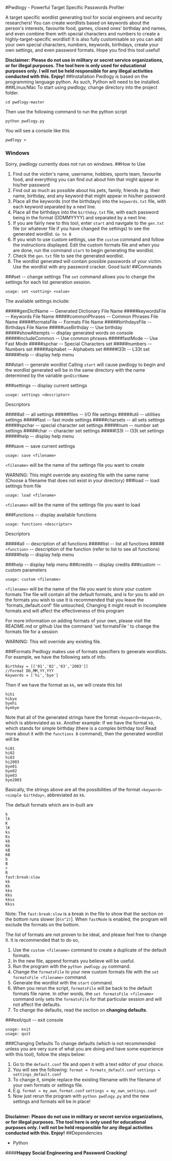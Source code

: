 #Pwdlogy - Powerful Target Specific Passwords Profiler

A target specific wordlist generating tool for social engineers and security researchers! You can create wordlists based on keywords about the person's interests, favourite food, games, closed ones' birthday and names, and even combine them with special characters and numbers to create a highly-target-specific wordlist! It is also fully customisable so you can add your own special characters, numbers, keywords, birthdays, create your own settings, and even password formats. Hope you find this tool useful!

**Disclaimer:**
**Please do not use in military or secret service organizations, or for illegal purposes. The tool here is only used for educational purposes only. I will not be held responsible for any illegal activities conducted with this. Enjoy!** 
##Installation
Pwdlogy is based on the programming language python. As such, Python will need to be installed. 
###Linux/Mac
To start using pwdlogy, change directory into the project folder.

    cd pwdlogy-master

Then use the following command to run the python script

 

    python pwdlogy.py

You will see a console like this

    pwdlogy > 

### Windows
Sorry, pwdlogy currently does not run on windows.
##How to Use

 1. Find out the victim's name, username, hobbies, sports team, favourite food, and everything you can find out about him that might appear in his/her password
 2. Find out as much as possible about his pets, family, friends (e.g. their name, birthday, and any keyword that might appear in his/her password
 3. Place all the keywords (not the birthdays) into the `keywords.txt` file, with each keyword separated by a next line.
 4. Place all the birthdays into the `birthday.txt` file, with each password being in the format (DDMMYYYY) and separated by a next line.
 5. If you are fairly new to this tool, enter `start` and navigate to the `gen.txt` file (or whatever file if you have changed the settings) to see the generated wordlist. `Go to 8`
 6. If you wish to use custom settings, use the `custom` command and follow the instructions displayed. Edit the custom formats file and when you are done, run the command `start` to begin generating the wordlist.
 7. Check the `gen.txt` file to see the generated wordlist.
 8. The wordlist generated will contain possible passwords of your victim. Use the wordlist with any password cracker. Good luck!
##Commands

###set             -- change settings
The `set` command allows you to change the settings for each list generation session. 

    usage: set <setting> <value>

The available settings include:

#####genDictName         -- Generated Dictionary File Name
#####keywordsFile        -- Keywords File Name
#####commonPhrases       -- Common Phrases File Name
#####formatsFile         -- Formats File Name
#####birthdaysFile        -- Birthdays File Name
#####useBirthday         -- Use birthday
#####showAttempts        -- display generated words on console
#####includeCommon       -- Use common phrases
#####fastMode            -- Use Fast Mode
#####spchar              -- Special Characters set
#####numbers             -- Numbers set
#####alphabet            -- Alphabets set
#####l33t                -- L33t set
#####help                -- display help menu

###start           -- generate wordlist
Calling `start` will cause pwdlogy to begin and the wordlist generated will be in the same directory with the name determined by the variable `genDictName`

###settings        -- display current settings

    usage: settings <descriptor>

Descriptors

#####all             -- all settings
#####files           -- I/O file settings
#####util            -- utilities settings
#####fast            -- fast mode settings
#####charsets        -- all sets settings
#####spchar          -- special character set settings
#####num             -- number set settings
#####char            -- character set settings
#####l33t            -- l33t set settings
#####help            -- display help menu

###save            -- save current settings

    usage: save <filename>

`<filename>`  will be the name of the settings file you want to create

WARNING: This might override any existing file with the same name
(Choose a filename that does not exist in your directory)
###load            -- load settings from file

    usage: load <filename>

`<filename>` will be the name of the settings file you want to load


###functions       -- display available functions

    usage: functions <descriptor>

Descriptors

#####all                         -- description of all functions
#####list            -- list all functions
#####`<function>`      -- description of the function (refer to list to see all functions)
#####help            -- display help menu

###help            -- display help menu
###credits         -- display credits
###custom          -- custom parameters

    usage: custom <filename>

`<filename>` will be the name of the file you want to store your custom formats
The file will contain all the default formats, and is for you to add on the formats you wish to use
It is recommended that you leave the 'formats_default.conf' file untouched,
Changing it might result in incomplete formats and will affect the effectiveness of this program

For more information on adding formats of your own, please visit the README.md or github
Use the command 'set formatsFile <filename>' to change the formats file for a session

WARNING: This will override any existing file.

###Formats
Pwdlogy makes use of formats specifiers to generate wordlists. For example, we have the following sets of info.

    Birthday = [['01','02','03','2003']] 
    //Format DD,MM,YY,YYY
    Keywords = ['hi','bye']

Then if we have the format as `kk`, we will create this list

    hihi
    hibye
    byehi
    byebye
Note that all of the generated strings have the format
 `<keyword><keyword>`, which is abbreviated as `kk`.
 Another example: If we have the format `kb`, which stands for simple birthday (there is a complex birthday too! Read more about it with the `functions B` command), then the generated wordlist will be
 

    hi01
    hi02
    hi03
    hi2003
    bye01
    bye02
    bye03
    bye2003
Basically, the strings above are all the possibilities of the format `<keyword><simple birthday>`, abbreviated as `kb`.

The default formats which are in-built are

    k
    lk
    K
    lK
    ks
    Ks
    kb
    Kb
    kB 
    KB
    b
    B
    r
    R
    fast:break:slow
    kk
    Kk
    kks
    Kks
    kkss
    Kkss

Note: The `fast:break:slow` is a break in the file to show that the section on the bottom runs slower [`O(n^2)`]. When `fastMode` is enabled, the program will exclude the formats on the bottom.

The list of formats are not proven to be ideal, and please feel free to change it. It is recommended that to do so,

 1. Use the `custom <filename>` command to create a duplicate of the default formats.
 2. In the new file, append formats you believe will be useful.
 3. Run the program with the `python pwdlogy.py` command.
 4. Change the `formatsFile` to your new custom formats file with the `set formatsFile <filename>` command.
 5. Generate the wordlist with the `start` command.
 6. When you rerun the script, `formatsFile` will be back to the default formats file name. In other words, the `set formatsFile <filename>` command only sets the `formatsFile` for that particular session and will not affect the defaults.
 7. To change the defaults, read the section on **changing defaults**.


 
###exit/quit       -- exit console

    usage: exit
    usage: quit

###Changing Defaults
To change defaults (which is not recommended unless you are very sure of what you are doing and have some experience with this tool), follow the steps below:

 1. Go to the `default.conf` file and open it with a text editor of your choice.
 2. You will see the following:
`format = formats_default.conf`
`settings = settings_default.conf`
 3. To change it, simple replace the existing filename with the filename of your own formats or settings file.
 4. E.g.
`format = my_own_format.conf`
`settings = my_own_settings.conf`
 5. Now just rerun the program with `python pwdlogy.py`  and the new settings and formats will be in place!

## 
**Disclaimer:**
**Please do not use in military or secret service organizations, or for illegal purposes. The tool here is only used for educational purposes only. I will not be held responsible for any illegal activities conducted with this. Enjoy!** 
##Dependencies
 - Python


####**Happy Social Engineering and Password Cracking!**


